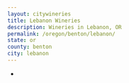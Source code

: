 ```yaml
---
layout: citywineries
title: Lebanon Wineries
description: Wineries in Lebanon, OR
permalink: /oregon/benton/lebanon/
state: or
county: benton
city: lebanon
---
```

-
